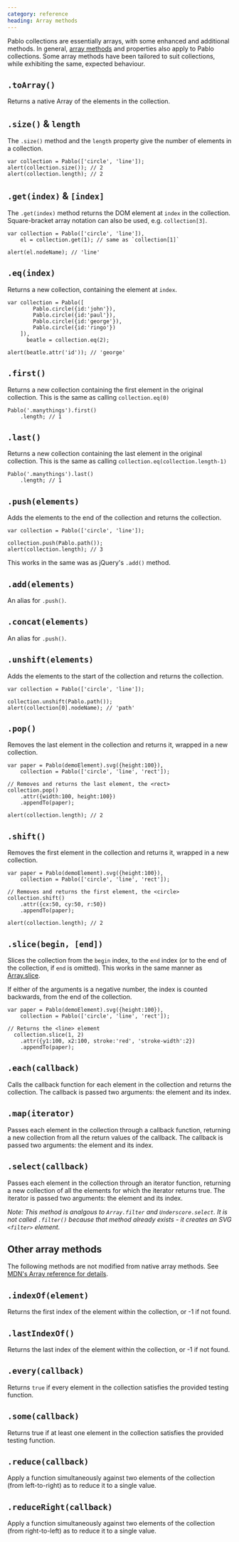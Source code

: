 ```yaml
--- 
category: reference
heading: Array methods
---
```


Pablo collections are essentially arrays, with some enhanced and additional methods. In general, [array methods][array-methods] and properties also apply to Pablo collections. Some array methods have been tailored to suit collections, while exhibiting the same, expected behaviour.

[array-methods]: https://developer.mozilla.org/en-US/docs/JavaScript/Reference/Global_Objects/Array#Methods


`.toArray()`
------------

Returns a native Array of the elements in the collection.


`.size()` & `length`
--------------------

The `.size()` method and the `length` property give the number of elements in a collection.

    var collection = Pablo(['circle', 'line']);
    alert(collection.size()); // 2
    alert(collection.length); // 2


`.get(index)` & `[index]`
-------------------------

The `.get(index)` method returns the DOM element at `index` in the collection. Square-bracket array notation can also be used, e.g. `collection[3]`.

    var collection = Pablo(['circle', 'line']),
        el = collection.get(1); // same as `collection[1]`

    alert(el.nodeName); // 'line'


`.eq(index)`
------------

Returns a new collection, containing the element at `index`.

    var collection = Pablo([
            Pablo.circle({id:'john'}),
            Pablo.circle({id:'paul'}),
            Pablo.circle({id:'george'}),
            Pablo.circle({id:'ringo'})
        ]),
          beatle = collection.eq(2);

    alert(beatle.attr('id')); // 'george'

    
`.first()`
----------

Returns a new collection containing the first element in the original collection. This is the same as calling `collection.eq(0)`

    Pablo('.manythings').first()
        .length; // 1

    
`.last()`
----------

Returns a new collection containing the last element in the original collection. This is the same as calling `collection.eq(collection.length-1)`

    Pablo('.manythings').last()
        .length; // 1


`.push(elements)`
-----------------

Adds the elements to the end of the collection and returns the collection.

    var collection = Pablo(['circle', 'line']);

    collection.push(Pablo.path());
    alert(collection.length); // 3

This works in the same was as jQuery's `.add()` method.


`.add(elements)`
----------------

An alias for `.push()`.


`.concat(elements)`
----------------

An alias for `.push()`.


`.unshift(elements)`
--------------------

Adds the elements to the start of the collection and returns the collection.

    var collection = Pablo(['circle', 'line']);

    collection.unshift(Pablo.path());
    alert(collection[0].nodeName); // 'path'


`.pop()`
--------

Removes the last element in the collection and returns it, wrapped in a new collection.

    var paper = Pablo(demoElement).svg({height:100}),
        collection = Pablo(['circle', 'line', 'rect']);

    // Removes and returns the last element, the <rect>
    collection.pop()
        .attr({width:100, height:100})
        .appendTo(paper);

    alert(collection.length); // 2


`.shift()`
----------

Removes the first element in the collection and returns it, wrapped in a new collection.

    var paper = Pablo(demoElement).svg({height:100}),
        collection = Pablo(['circle', 'line', 'rect']);

    // Removes and returns the first element, the <circle>
    collection.shift()
        .attr({cx:50, cy:50, r:50})
        .appendTo(paper);

    alert(collection.length); // 2


`.slice(begin, [end])`
----------------------

Slices the collection from the `begin` index, to the `end` index (or to the end of the collection, if `end` is omitted). This works in the same manner as [Array.slice][array-slice].

If either of the arguments is a negative number, the index is counted backwards, from the end of the collection.

    var paper = Pablo(demoElement).svg({height:100}),
        collection = Pablo(['circle', 'line', 'rect']);

    // Returns the <line> element
      collection.slice(1, 2)
        .attr({y1:100, x2:100, stroke:'red', 'stroke-width':2})
        .appendTo(paper);

[array-slice]: https://developer.mozilla.org/en-US/docs/JavaScript/Reference/Global_Objects/Array/slice

    
`.each(callback)`
-----------------

Calls the callback function for each element in the collection and returns the collection. The callback is passed two arguments: the element and its index.


`.map(iterator)`
----------------

Passes each element in the collection through a callback function, returning a new collection from all the return values of the callback. The callback is passed two arguments: the element and its index.


`.select(callback)`
-------------------

Passes each element in the collection through an iterator function, returning a new collection of all the elements for which the iterator returns true. The iterator is passed two arguments: the element and its index.

_Note: This method is analgous to `Array.filter` and `Underscore.select`. It is not called `.filter()` because that method already exists - it creates an SVG `<filter>` element._


Other array methods
-------------------

The following methods are not modified from native array methods. See [MDN's Array reference for details][array-methods].


`.indexOf(element)`
-------------------

Returns the first index of the element within the collection, or -1 if not found.


`.lastIndexOf()`
----------------

Returns the last index of the element within the collection, or -1 if not found.


`.every(callback)`
------------------

Returns `true` if every element in the collection satisfies the provided testing function.


`.some(callback)`
-----------------

Returns true if at least one element in the collection satisfies the provided testing function.


`.reduce(callback)`
-------------------

Apply a function simultaneously against two elements of the collection (from left-to-right) as to reduce it to a single value.


`.reduceRight(callback)`
------------------------

Apply a function simultaneously against two elements of the collection (from right-to-left) as to reduce it to a single value.